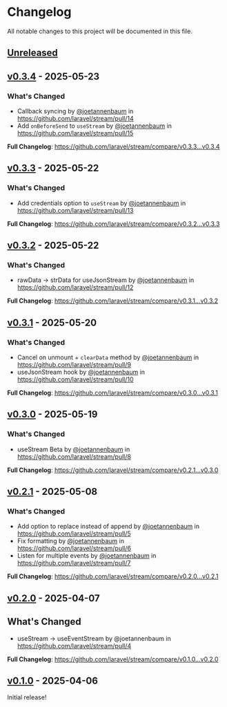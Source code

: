 # Changelog

All notable changes to this project will be documented in this file.

## [Unreleased](https://github.com/laravel/stream/compare/v0.3.4...main)

## [v0.3.4](https://github.com/laravel/stream/compare/v0.3.3...v0.3.4) - 2025-05-23

### What's Changed

* Callback syncing by [@joetannenbaum](https://github.com/joetannenbaum) in https://github.com/laravel/stream/pull/14
* Add `onBeforeSend` to `useStream` by [@joetannenbaum](https://github.com/joetannenbaum) in https://github.com/laravel/stream/pull/15

**Full Changelog**: https://github.com/laravel/stream/compare/v0.3.3...v0.3.4

## [v0.3.3](https://github.com/laravel/stream/compare/v0.3.2...v0.3.3) - 2025-05-22

### What's Changed

* Add credentials option to `useStream` by [@joetannenbaum](https://github.com/joetannenbaum) in https://github.com/laravel/stream/pull/13

**Full Changelog**: https://github.com/laravel/stream/compare/v0.3.2...v0.3.3

## [v0.3.2](https://github.com/laravel/stream/compare/v0.3.1...v0.3.2) - 2025-05-22

### What's Changed

* rawData -> strData for useJsonStream by [@joetannenbaum](https://github.com/joetannenbaum) in https://github.com/laravel/stream/pull/12

**Full Changelog**: https://github.com/laravel/stream/compare/v0.3.1...v0.3.2

## [v0.3.1](https://github.com/laravel/stream/compare/v0.3.0...v0.3.1) - 2025-05-20

### What's Changed

* Cancel on unmount + `clearData` method by [@joetannenbaum](https://github.com/joetannenbaum) in https://github.com/laravel/stream/pull/9
* useJsonStream hook by [@joetannenbaum](https://github.com/joetannenbaum) in https://github.com/laravel/stream/pull/10

**Full Changelog**: https://github.com/laravel/stream/compare/v0.3.0...v0.3.1

## [v0.3.0](https://github.com/laravel/stream/compare/v0.2.1...v0.3.0) - 2025-05-19

### What's Changed

* useStream Beta by [@joetannenbaum](https://github.com/joetannenbaum) in https://github.com/laravel/stream/pull/8

**Full Changelog**: https://github.com/laravel/stream/compare/v0.2.1...v0.3.0

## [v0.2.1](https://github.com/laravel/stream/compare/v0.2.0...v0.2.1) - 2025-05-08

### What's Changed

* Add option to replace instead of append by [@joetannenbaum](https://github.com/joetannenbaum) in https://github.com/laravel/stream/pull/5
* Fix formatting by [@joetannenbaum](https://github.com/joetannenbaum) in https://github.com/laravel/stream/pull/6
* Listen for multiple events by [@joetannenbaum](https://github.com/joetannenbaum) in https://github.com/laravel/stream/pull/7

**Full Changelog**: https://github.com/laravel/stream/compare/v0.2.0...v0.2.1

## [v0.2.0](https://github.com/laravel/stream/compare/v0.1.0...v0.2.0) - 2025-04-07

## What's Changed

- useStream -> useEventStream by @joetannenbaum in https://github.com/laravel/stream/pull/4

**Full Changelog**: https://github.com/laravel/stream/compare/v0.1.0...v0.2.0

## [v0.1.0](https://github.com/laravel/stream/releases/tag/v0.1.0) - 2025-04-06

Initial release!
